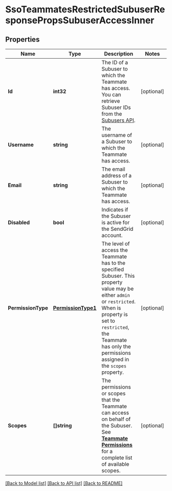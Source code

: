 # SsoTeammatesRestrictedSubuserResponsePropsSubuserAccessInner

## Properties

Name | Type | Description | Notes
------------ | ------------- | ------------- | -------------
**Id** | **int32** | The ID of a Subuser to which the Teammate has access. You can retrieve Subuser IDs from the [Subusers API](https://docs.sendgrid.com/api-reference/subusers-api/). |[optional] 
**Username** | **string** | The username of a Subuser to which the Teammate has access. |[optional] 
**Email** | **string** | The email address of a Subuser to which the Teammate has access. |[optional] 
**Disabled** | **bool** | Indicates if the Subuser is active for the SendGrid account. |[optional] 
**PermissionType** | [**PermissionType1**](PermissionType1.md) | The level of access the Teammate has to the specified Subuser. This property value may be either `admin` or `restricted`. When is property is set to `restricted`, the Teammate has only the permissions assigned in the `scopes` property. |[optional] 
**Scopes** | **[]string** | The permissions or scopes that the Teammate can access on behalf of the Subuser. See [**Teammate Permissions**](https://docs.sendgrid.com/ui/account-and-settings/teammate-permissions) for a complete list of available scopes. |[optional] 

[[Back to Model list]](../README.md#documentation-for-models) [[Back to API list]](../README.md#documentation-for-api-endpoints) [[Back to README]](../README.md)


